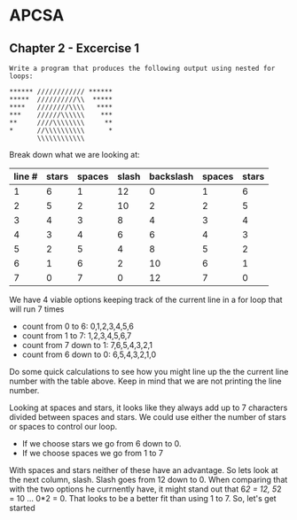 # APCSA

## Chapter 2 - Excercise 1

```
Write a program that produces the following output using nested for loops:

****** //////////// ******
*****  //////////\\  *****
****   ////////\\\\   ****
***    //////\\\\\\    ***
**     ////\\\\\\\\     **
*      //\\\\\\\\\\      *
       \\\\\\\\\\\\
```

Break down what we are looking at:

| line # | stars | spaces | slash | backslash | spaces | stars |
|--------|-------|--------|-------|-----------|--------|-------|
| 1      | 6     | 1      |  12   | 0         | 1      | 6     |
| 2      | 5     | 2      |  10   | 2         | 2      | 5     |
| 3      | 4     | 3      |  8    | 4         | 3      | 4     |
| 4      | 3     | 4      |  6    | 6         | 4      | 3     |
| 5      | 2     | 5      |  4    | 8         | 5      | 2     |
| 6      | 1     | 6      |  2    | 10        | 6      | 1     |
| 7      | 0     | 7      |  0    | 12        | 7      | 0     |

We have 4 viable options keeping track of the current line in a for loop that will run 7 times
* count from 0 to 6: 0,1,2,3,4,5,6
* count from 1 to 7: 1,2,3,4,5,6,7
* count from 7 down to 1: 7,6,5,4,3,2,1
* count from 6 down to 0: 6,5,4,3,2,1,0

Do some quick calculations to see how you might line up the the current line number with the table above. Keep in mind that we are not printing the line number.

Looking at spaces and stars, it looks like they always add up to 7 characters divided between spaces and stars. We could use either the number of stars or spaces to control our loop. 

* If we choose stars we go from 6 down to 0.
* If we choose spaces we go from 1 to 7 

With spaces and stars neither of these have an advantage. So lets look at the next column, slash. Slash goes from 12 down to 0. When comparing that with the two options he currnently have, it might stand out that 6*2 = 12, 5*2 = 10 ... 0*2 = 0. That looks to be a better fit than using 1 to 7. So, let's get started





